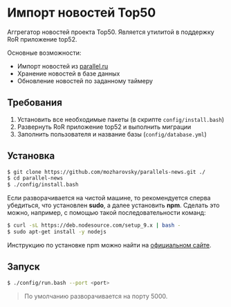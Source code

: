 # Импорт новостей Top50

Аггрегатор новостей проекта Top50. Является утилитой в поддержку RoR приложение top52.

Основные возможности:

* Импорт новостей из [parallel.ru](http://www.parallel.ru/news)
* Хранение новостей в базе данных
* Обновление новостей по заданному таймеру

## Требования

1. Установить все необходимые пакеты (в скрипте `config/install.bash`)
2. Развернуть RoR приложение top52 и выполнить миграции
3. Заполнить пользователя и название базы (`config/database.yml`)

## Установка

```bash
$ git clone https://github.com/mozharovsky/parallels-news.git ./
$ cd parallel-news
$ ./config/install.bash
```

Если разворачивается на чистой машине, то рекомендуется сперва убедиться, что установлен **sudo**, а далее установить **npm**. Сделать это можно, например, с помощью такой последовательности команд: 

```bash
$ curl -sL https://deb.nodesource.com/setup_9.x | bash -
$ sudo apt-get install -y nodejs
```

Инструкцию по установке npm можно найти на [официальном сайте](https://nodejs.org/en/download/package-manager/).

## Запуск

```bash
$ ./config/run.bash --port <port>
```

> По умолчанию разворачивается на порту 5000.
